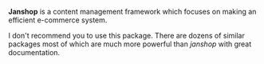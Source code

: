 **Janshop** is a content management framework which focuses on making an efficient e-commerce system.

I don't recommend you to use this package. There are dozens of similar packages most of which are much more powerful than *janshop* with great documentation.